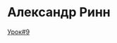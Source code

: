 # Александр Ринн

[Урок#9](https://alexandereen.github.io/lesson9/ "Верстка макета при помощи Bootstrap 4")